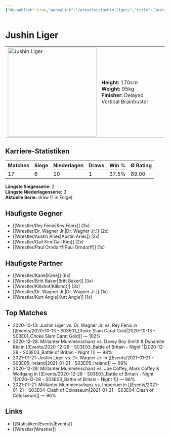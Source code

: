 ```yaml
---
{"dg-publish":true,"permalink":"/wrestler/jushin-liger/","title":"Jushin Liger","tags":["wrestler"],"noteIcon":""}
---
```



# Jushin Liger

<table>
        <tr>
        <td><img src="https://github.com/CptSpaulding1980/choke-slam-wrestling/releases/download/images/Jushin_Liger.png" width="280" alt="Jushin Liger"></td>
        <td>
        <b>Height:</b> 170cm<br>
        <b>Weight:</b> 95kg<br>
        <b>Finisher:</b> Delayed Vertical Brainbuster<br>
        </td>
        </tr>
        </table>
        
## Karriere-Statistiken

| Matches | Siege | Niederlagen | Draws | Win % | Ø Rating |
|---------|-------|-------------|-------|-------|-----------|
| 17 | 6 | 10 | 1 | 37.5% | 89.00 |

**Längste Siegesserie:** 2<br>**Längste Niederlagenserie:** 3<br>**Aktuelle Serie:** draw (1 in Folge)


## Häufigste Gegner
- [[Wrestler/Rey Fénix\|Rey Fénix]] (3x)
- [[Wrestler/Dr. Wagner Jr.\|Dr. Wagner Jr.]] (2x)
- [[Wrestler/Austin Aries\|Austin Aries]] (2x)
- [[Wrestler/Gail Kim\|Gail Kim]] (2x)
- [[Wrestler/Paul Orndorff\|Paul Orndorff]] (1x)

## Häufigste Partner
- [[Wrestler/Kane\|Kane]] (6x)
- [[Wrestler/Britt Baker\|Britt Baker]] (3x)
- [[Wrestler/Killshot\|Killshot]] (3x)
- [[Wrestler/Dr. Wagner Jr.\|Dr. Wagner Jr.]] (1x)
- [[Wrestler/Kurt Angle\|Kurt Angle]] (1x)

## Top Matches
- 2020-10-13: Jushin Liger vs. Dr. Wagner Jr. vs. Rey Fénix in [[Events/2020-10-13 - S03E01_Choke Slam Carat Gold\|2020-10-13 - S03E01_Choke Slam Carat Gold]] — 102%
- 2020-12-28: Militanter Mummenschanz vs. Davey Boy Smith & Dynamite Kid in [[Events/2020-12-28 - S03E03_Battle of Britain - Night 1\|2020-12-28 - S03E03_Battle of Britain - Night 1]] — 98%
- 2021-01-21: Jushin Liger vs. Dr. Wagner Jr. in [[Events/2021-01-21 - S03E05_Ireland\|2021-01-21 - S03E05_Ireland]] — 98%
- 2020-12-28: Militanter Mummenschanz vs. Joe Coffey, Mark Coffey & Wolfgang in [[Events/2020-12-28 - S03E03_Battle of Britain - Night 1\|2020-12-28 - S03E03_Battle of Britain - Night 1]] — 96%
- 2021-01-21: Militanter Mummenschanz vs. Imperium in [[Events/2021-01-21 - S03E04_Clash of Colosseum\|2021-01-21 - S03E04_Clash of Colosseum]] — 96%

## Links
- [[Statistiken/Events\|Events]]
- [[Wrestler\|Wrestler]]
